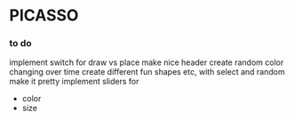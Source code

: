 # PICASSO

### to do
implement switch for draw vs place
make nice header
create random color changing over time
create different fun shapes etc, with select and random
make it pretty
implement sliders for 
- color
- size